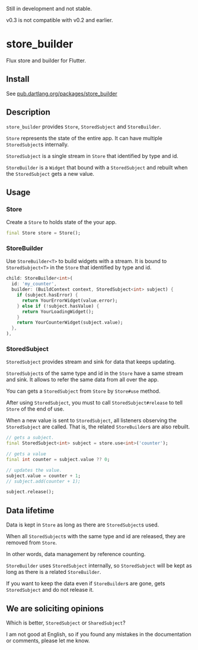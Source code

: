 Still in development and not stable.

v0.3 is not compatible with v0.2 and earlier.

# store_builder

Flux store and builder for Flutter.

## Install

See [pub.dartlang.org/packages/store_builder](https://pub.dartlang.org/packages/store_builder#-installing-tab-)

## Description

`store_builder` provides `Store`, `StoredSubject` and `StoreBuilder`.

`Store` represents the state of the entire app.
It can have multiple `StoredSubject`s internally.

`StoredSubject` is a single stream in `Store` that identified by type and id.

`StoreBuilder` is a `Widget` that bound with a `StoredSubject`
and rebuilt when the `StoredSubject` gets a new value.

## Usage

### Store

Create a `Store` to holds state of the your app.

```dart
final Store store = Store();
```

### StoreBuilder

Use `StoreBuilder<T>` to build widgets with a stream.
It is bound to `StoredSubject<T>` in the `Store` that identified by type and id.

```dart
child: StoreBuilder<int>(
  id: 'my_counter',
  builder: (BuildContext context, StoredSubject<int> subject) {
    if (subject.hasError) {
      return YourErrorWidget(value.error);
    } else if (!subject.hasValue) {
      return YourLoadingWidget();
    }
    return YourCounterWidget(subject.value);
  },
),
```

### StoredSubject

`StoredSubject` provides stream and sink for data that keeps updating.

`StoredSubject`s of the same type and id in the `Store` have a same stream
and sink. It allows to refer the same data from all over the app.

You can gets a `StoredSubject` from `Store` by `Store#use` method.

After using `StoredSubject`, you must to call `StoredSubject#release`
to tell `Store` of the end of use.

When a new value is sent to `StoredSubject`,
all listeners observing the `StoredSubject` are called.
That is, the related `StoreBuilder`s are also rebuilt.

```dart
// gets a subject.
final StoredSubject<int> subject = store.use<int>('counter');

// gets a value
final int counter = subject.value ?? 0;

// updates the value.
subject.value = counter + 1;
// subject.add(counter + 1);

subject.release();
```

## Data lifetime

Data is kept in `Store` as long as there are `StoredSubject`s used.

When all `StoredSubject`s with the same type and id are released,
they are removed from `Store`.

In other words, data management by reference counting.

`StoreBuilder` uses `StoredSubject` internally,
so `StoredSubject` will be kept as long as there is a related `StoreBuilder`.

If you want to keep the data even if `StoreBuilder`s are gone,
gets `StoredSubject` and do not release it.

## We are soliciting opinions

Which is better, `StoredSubject` or `SharedSubject`?

I am not good at English,
so if you found any mistakes in the documentation or comments,
please let me know.

